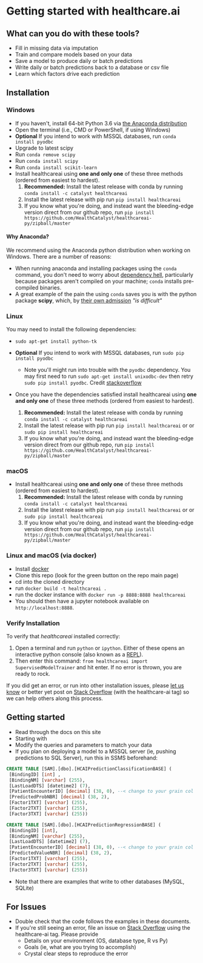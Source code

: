 # Getting started with healthcare.ai

## What can you do with these tools?

- Fill in missing data via imputation
- Train and compare models based on your data
- Save a model to produce daily or batch predictions
- Write daily or batch predictions back to a database or csv file
- Learn which factors drive each prediction

## Installation

### Windows

- If you haven't, install 64-bit Python 3.6 via [the Anaconda distribution](https://www.continuum.io/downloads)
- Open the terminal (i.e., CMD or PowerShell, if using Windows)
- **Optional** If you intend to work with MSSQL databases, run `conda install pyodbc`
- Upgrade to latest scipy
- Run `conda remove scipy`
- Run `conda install scipy`
- Run `conda install scikit-learn`
- Install healthcareai using **one and only one** of these three methods (ordered from easiest to hardest).
     1. **Recommended:** Install the latest release with conda by running `conda install -c catalyst healthcareai`
     2. Install the latest release with pip run `pip install healthcareai`
     3. If you know what you're doing, and instead want the bleeding-edge version direct from our github repo, run `pip install https://github.com/HealthCatalyst/healthcareai-py/zipball/master`

#### Why Anaconda?

We recommend using the Anaconda python distribution when working on Windows. There are a number of reasons:

- When running anaconda and installing packages using the `conda` command, you don't need to worry about [dependency hell](https://en.wikipedia.org/wiki/Dependency_hell), particularly because packages aren't compiled on your machine; `conda` installs pre-compiled binaries.
- A great example of the pain the using `conda` saves you is with the python package **scipy**, which, by [their own admission](http://www.scipy.org/scipylib/building/windows.html) *"is difficult"*

### Linux

You may need to install the following dependencies:
- `sudo apt-get install python-tk`
- **Optional** If you intend to work with MSSQL databases, run `sudo pip install pyodbc`
    - Note you'll might run into trouble with the `pyodbc` dependency. You may first need to run `sudo apt-get install unixodbc-dev` then retry `sudo pip install pyodbc`. Credit [stackoverflow](http://stackoverflow.com/questions/2960339/unable-to-install-pyodbc-on-linux)

- Once you have the dependencies satisfied install healthcareai using **one and only one** of these three methods (ordered from easiest to hardest).
     1. **Recommended:** Install the latest release with conda by running `conda install -c catalyst healthcareai`
     2. Install the latest release with pip run `pip install healthcareai` or or `sudo pip install healthcareai`
     3. If you know what you're doing, and instead want the bleeding-edge version direct from our github repo, run `pip install https://github.com/HealthCatalyst/healthcareai-py/zipball/master`

### macOS

- Install healthcareai using **one and only one** of these three methods (ordered from easiest to hardest).
     1. **Recommended:** Install the latest release with conda by running `conda install -c catalyst healthcareai`
     2. Install the latest release with pip run `pip install healthcareai` or or `sudo pip install healthcareai`
     3. If you know what you're doing, and instead want the bleeding-edge version direct from our github repo, run `pip install https://github.com/HealthCatalyst/healthcareai-py/zipball/master`

### Linux and macOS (via docker)

- Install [docker](https://docs.docker.com/engine/installation/)
- Clone this repo (look for the green button on the repo main page)
- cd into the cloned directory
- run `docker build -t healthcareai .`
- run the docker instance with `docker run -p 8888:8888 healthcareai` 
- You should then have a jupyter notebook available on `http://localhost:8888`.

### Verify Installation

To verify that *healthcareai* installed correctly:
1. Open a terminal and run `python` or `ipython`. Either of these opens an interactive python console (also known as a [REPL](https://en.wikipedia.org/wiki/Read%E2%80%93eval%E2%80%93print_loop)).
2. Then enter this command: `from healthcareai import SupervisedModelTrainer` and hit enter. If no error is thrown, you are ready to rock.

If you did get an error, or run into other installation issues, please [let us know](http://healthcare.ai/contact.html) or better yet post on [Stack Overflow](http://stackoverflow.com/questions/tagged/healthcare-ai) (with the healthcare-ai tag) so we can help others along this process.

## Getting started

- Read through the docs on this site
- Starting with 
- Modify the queries and parameters to match your data
- If you plan on deploying a model to a MSSQL server (ie, pushing predictions to SQL Server), run this in SSMS beforehand:

```sql
CREATE TABLE [SAM].[dbo].[HCAIPredictionClassificationBASE] (
 [BindingID] [int] ,
 [BindingNM] [varchar] (255),
 [LastLoadDTS] [datetime2] (7),
 [PatientEncounterID] [decimal] (38, 0), --< change to your grain col
 [PredictedProbNBR] [decimal] (38, 2),
 [Factor1TXT] [varchar] (255),
 [Factor2TXT] [varchar] (255),
 [Factor3TXT] [varchar] (255))

CREATE TABLE [SAM].[dbo].[HCAIPredictionRegressionBASE] (
 [BindingID] [int],
 [BindingNM] [varchar] (255),
 [LastLoadDTS] [datetime2] (7),
 [PatientEncounterID] [decimal] (38, 0), --< change to your grain col
 [PredictedValueNBR] [decimal] (38, 2),
 [Factor1TXT] [varchar] (255),
 [Factor2TXT] [varchar] (255),
 [Factor3TXT] [varchar] (255))
```

- Note that there are examples that write to other databases (MySQL, SQLite)

## For Issues

- Double check that the code follows the examples in these documents.
- If you're still seeing an error, file an issue on [Stack Overflow](http://stackoverflow.com/) using the healthcare-ai tag. Please provide
    - Details on your environment (OS, database type, R vs Py)
    - Goals (ie, what are you trying to accomplish)
    - Crystal clear steps to reproduce the error

